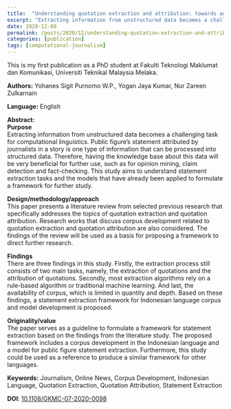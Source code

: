 ```yaml
---
title:  "Understanding quotation extraction and attribution: towards automatic extraction of public figure’s statements for journalism in Indonesia"
excerpt: "Extracting information from unstructured data becomes a challenging task for computational linguistics. Public figure’s statement attributed by journalists in a story is one type of information that can be processed into structured data. Therefore, having the knowledge base about this data will be very beneficial for further use, such as for opinion mining, claim detection and fact-checking. This study aims to understand statement extraction tasks and the models that have already been applied to formulate a framework for further study."
date: 2020-12-09
permalink: /posts/2020/12/understanding-quotation-extraction-and-attribution-towards-automatic-extraction-of-public-figures-statements-for-journalism-in-indonesia/
categories: [publication]
tags: [computational-journalism]
---
```


This is my first publication as a PhD student at Fakulti Teknologi Maklumat dan Komunikasi, Universiti Teknikal Malaysia Melaka.

**Authors:**  Yohanes Sigit Purnomo W.P., Yogan Jaya Kumar, Nur Zareen Zulkarnain

**Language:** English

**Abstract:** <br />
**Purpose** <br />
Extracting information from unstructured data becomes a challenging task for computational linguistics. Public figure’s statement attributed by journalists in a story is one type of information that can be processed into structured data. Therefore, having the knowledge base about this data will be very beneficial for further use, such as for opinion mining, claim detection and fact-checking. This study aims to understand statement extraction tasks and the models that have already been applied to formulate a framework for further study.

**Design/methodology/approach** <br />
This paper presents a literature review from selected previous research that specifically addresses the topics of quotation extraction and quotation attribution. Research works that discuss corpus development related to quotation extraction and quotation attribution are also considered. The findings of the review will be used as a basis for proposing a framework to direct further research.

**Findings** <br />
There are three findings in this study. Firstly, the extraction process still consists of two main tasks, namely, the extraction of quotations and the attribution of quotations. Secondly, most extraction algorithms rely on a rule-based algorithm or traditional machine learning. And last, the availability of corpus, which is limited in quantity and depth. Based on these findings, a statement extraction framework for Indonesian language corpus and model development is proposed.

**Originality/value** <br />
The paper serves as a guideline to formulate a framework for statement extraction based on the findings from the literature study. The proposed framework includes a corpus development in the Indonesian language and a model for public figure statement extraction. Furthermore, this study could be used as a reference to produce a similar framework for other languages.

**Keywords:** Journalism, Online News, Corpus Development, Indonesian Language, Quotation Extraction, Quotation Attribution, Statement Extraction

**DOI**: [10.1108/GKMC-07-2020-0098](https://www.emerald.com/insight/content/doi/10.1108/GKMC-07-2020-0098/full/html)

